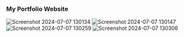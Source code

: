 ### My Portfolio Website

![Screenshot 2024-07-07 130134](https://github.com/Maxmedcodes/Clean-Portfolio-Website/assets/70708155/aec1f482-0ff0-4c3f-b0d9-dc0efd33fd17)
![Screenshot 2024-07-07 130147](https://github.com/Maxmedcodes/Clean-Portfolio-Website/assets/70708155/aa78bce2-88b6-45d2-9794-37f05f46b228)
![Screenshot 2024-07-07 130259](https://github.com/Maxmedcodes/Clean-Portfolio-Website/assets/70708155/2289f397-55a0-4aae-b556-07e2327b4984)
![Screenshot 2024-07-07 130306](https://github.com/Maxmedcodes/Clean-Portfolio-Website/assets/70708155/8747cdf8-ec26-4e14-acb6-c3d760d55db9)


